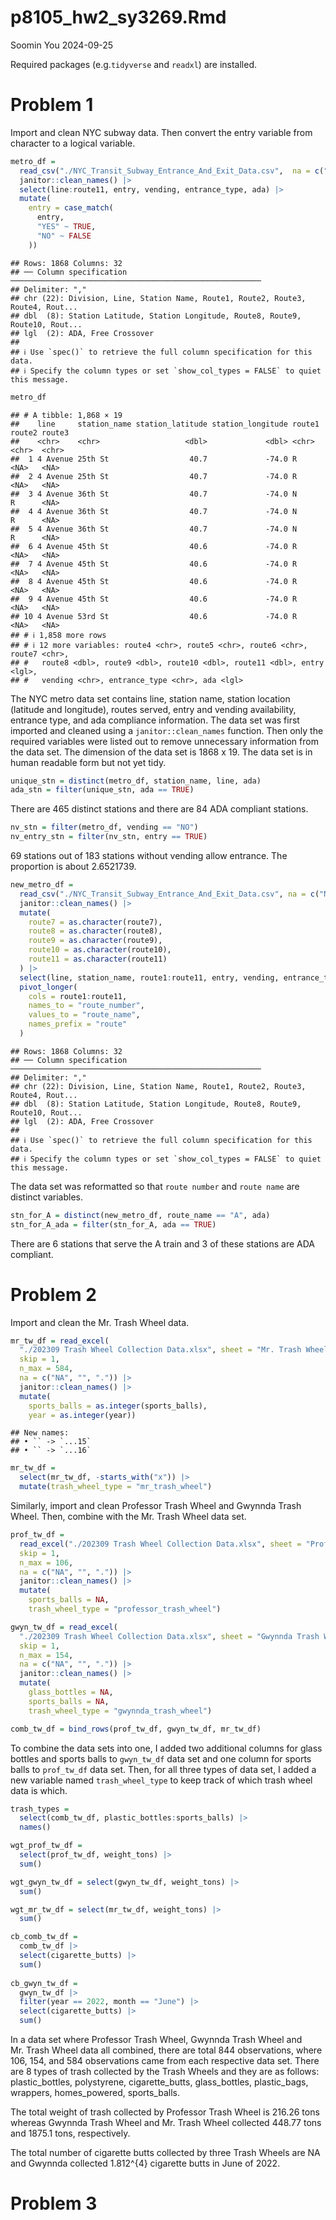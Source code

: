 p8105_hw2_sy3269.Rmd
================
Soomin You
2024-09-25

Required packages (e.g.`tidyverse` and `readxl`) are installed.

# Problem 1

Import and clean NYC subway data. Then convert the entry variable from
character to a logical variable.

``` r
metro_df = 
  read_csv("./NYC_Transit_Subway_Entrance_And_Exit_Data.csv",  na = c("NA", "", ".")) |>
  janitor::clean_names() |>
  select(line:route11, entry, vending, entrance_type, ada) |>
  mutate(
    entry = case_match(
      entry, 
      "YES" ~ TRUE,
      "NO" ~ FALSE
    ))
```

    ## Rows: 1868 Columns: 32
    ## ── Column specification ────────────────────────────────────────────────────────
    ## Delimiter: ","
    ## chr (22): Division, Line, Station Name, Route1, Route2, Route3, Route4, Rout...
    ## dbl  (8): Station Latitude, Station Longitude, Route8, Route9, Route10, Rout...
    ## lgl  (2): ADA, Free Crossover
    ## 
    ## ℹ Use `spec()` to retrieve the full column specification for this data.
    ## ℹ Specify the column types or set `show_col_types = FALSE` to quiet this message.

``` r
metro_df
```

    ## # A tibble: 1,868 × 19
    ##    line     station_name station_latitude station_longitude route1 route2 route3
    ##    <chr>    <chr>                   <dbl>             <dbl> <chr>  <chr>  <chr> 
    ##  1 4 Avenue 25th St                  40.7             -74.0 R      <NA>   <NA>  
    ##  2 4 Avenue 25th St                  40.7             -74.0 R      <NA>   <NA>  
    ##  3 4 Avenue 36th St                  40.7             -74.0 N      R      <NA>  
    ##  4 4 Avenue 36th St                  40.7             -74.0 N      R      <NA>  
    ##  5 4 Avenue 36th St                  40.7             -74.0 N      R      <NA>  
    ##  6 4 Avenue 45th St                  40.6             -74.0 R      <NA>   <NA>  
    ##  7 4 Avenue 45th St                  40.6             -74.0 R      <NA>   <NA>  
    ##  8 4 Avenue 45th St                  40.6             -74.0 R      <NA>   <NA>  
    ##  9 4 Avenue 45th St                  40.6             -74.0 R      <NA>   <NA>  
    ## 10 4 Avenue 53rd St                  40.6             -74.0 R      <NA>   <NA>  
    ## # ℹ 1,858 more rows
    ## # ℹ 12 more variables: route4 <chr>, route5 <chr>, route6 <chr>, route7 <chr>,
    ## #   route8 <dbl>, route9 <dbl>, route10 <dbl>, route11 <dbl>, entry <lgl>,
    ## #   vending <chr>, entrance_type <chr>, ada <lgl>

The NYC metro data set contains line, station name, station location
(latitude and longitude), routes served, entry and vending availability,
entrance type, and ada compliance information. The data set was first
imported and cleaned using a `janitor::clean_names` function. Then only
the required variables were listed out to remove unnecessary information
from the data set. The dimension of the data set is 1868 x 19. The data
set is in human readable form but not yet tidy.

``` r
unique_stn = distinct(metro_df, station_name, line, ada)
ada_stn = filter(unique_stn, ada == TRUE)
```

There are 465 distinct stations and there are 84 ADA compliant stations.

``` r
nv_stn = filter(metro_df, vending == "NO")
nv_entry_stn = filter(nv_stn, entry == TRUE)
```

69 stations out of 183 stations without vending allow entrance. The
proportion is about 2.6521739.

``` r
new_metro_df = 
  read_csv("./NYC_Transit_Subway_Entrance_And_Exit_Data.csv", na = c("NA", "", ".")) |>
  janitor::clean_names() |> 
  mutate(
    route7 = as.character(route7),
    route8 = as.character(route8),
    route9 = as.character(route9),
    route10 = as.character(route10),
    route11 = as.character(route11)
  ) |> 
  select(line, station_name, route1:route11, entry, vending, entrance_type, ada) |>
  pivot_longer( 
    cols = route1:route11,
    names_to = "route_number",
    values_to = "route_name",
    names_prefix = "route"
  )
```

    ## Rows: 1868 Columns: 32
    ## ── Column specification ────────────────────────────────────────────────────────
    ## Delimiter: ","
    ## chr (22): Division, Line, Station Name, Route1, Route2, Route3, Route4, Rout...
    ## dbl  (8): Station Latitude, Station Longitude, Route8, Route9, Route10, Rout...
    ## lgl  (2): ADA, Free Crossover
    ## 
    ## ℹ Use `spec()` to retrieve the full column specification for this data.
    ## ℹ Specify the column types or set `show_col_types = FALSE` to quiet this message.

The data set was reformatted so that `route number` and `route name` are
distinct variables.

``` r
stn_for_A = distinct(new_metro_df, route_name == "A", ada) 
stn_for_A_ada = filter(stn_for_A, ada == TRUE)
```

There are 6 stations that serve the A train and 3 of these stations are
ADA compliant.

# Problem 2

Import and clean the Mr. Trash Wheel data.

``` r
mr_tw_df = read_excel(
  "./202309 Trash Wheel Collection Data.xlsx", sheet = "Mr. Trash Wheel", 
  skip = 1, 
  n_max = 584,
  na = c("NA", "", ".")) |>
  janitor::clean_names() |>
  mutate(
    sports_balls = as.integer(sports_balls),
    year = as.integer(year))
```

    ## New names:
    ## • `` -> `...15`
    ## • `` -> `...16`

``` r
mr_tw_df = 
  select(mr_tw_df, -starts_with("x")) |> 
  mutate(trash_wheel_type = "mr_trash_wheel")
```

Similarly, import and clean Professor Trash Wheel and Gwynnda Trash
Wheel. Then, combine with the Mr. Trash Wheel data set.

``` r
prof_tw_df = 
  read_excel("./202309 Trash Wheel Collection Data.xlsx", sheet = "Professor Trash Wheel", 
  skip = 1, 
  n_max = 106, 
  na = c("NA", "", ".")) |>
  janitor::clean_names() |>
  mutate(
    sports_balls = NA, 
    trash_wheel_type = "professor_trash_wheel") 

gwyn_tw_df = read_excel(
  "./202309 Trash Wheel Collection Data.xlsx", sheet = "Gwynnda Trash Wheel", 
  skip = 1, 
  n_max = 154,
  na = c("NA", "", ".")) |>
  janitor::clean_names() |>
  mutate(
    glass_bottles = NA,
    sports_balls = NA, 
    trash_wheel_type = "gwynnda_trash_wheel")

comb_tw_df = bind_rows(prof_tw_df, gwyn_tw_df, mr_tw_df)
```

To combine the data sets into one, I added two additional columns for
glass bottles and sports balls to `gwyn_tw_df` data set and one column
for sports balls to `prof_tw_df` data set. Then, for all three types of
data set, I added a new variable named `trash_wheel_type` to keep track
of which trash wheel data is which.

``` r
trash_types = 
  select(comb_tw_df, plastic_bottles:sports_balls) |>
  names()

wgt_prof_tw_df = 
  select(prof_tw_df, weight_tons) |>
  sum()

wgt_gwyn_tw_df = select(gwyn_tw_df, weight_tons) |>
  sum()

wgt_mr_tw_df = select(mr_tw_df, weight_tons) |>
  sum()

cb_comb_tw_df = 
  comb_tw_df |>
  select(cigarette_butts) |>
  sum()
  
cb_gwyn_tw_df = 
  gwyn_tw_df |>
  filter(year == 2022, month == "June") |>
  select(cigarette_butts) |>
  sum()
```

In a data set where Professor Trash Wheel, Gwynnda Trash Wheel and
Mr. Trash Wheel data all combined, there are total 844 observations,
where 106, 154, and 584 observations came from each respective data set.
There are 8 types of trash collected by the Trash Wheels and they are as
follows: plastic_bottles, polystyrene, cigarette_butts, glass_bottles,
plastic_bags, wrappers, homes_powered, sports_balls.

The total weight of trash collected by Professor Trash Wheel is 216.26
tons whereas Gwynnda Trash Wheel and Mr. Trash Wheel collected 448.77
tons and 1875.1 tons, respectively.

The total number of cigarette butts collected by three Trash Wheels are
NA and Gwynnda collected 1.812^{4} cigarette butts in June of 2022.

# Problem 3
